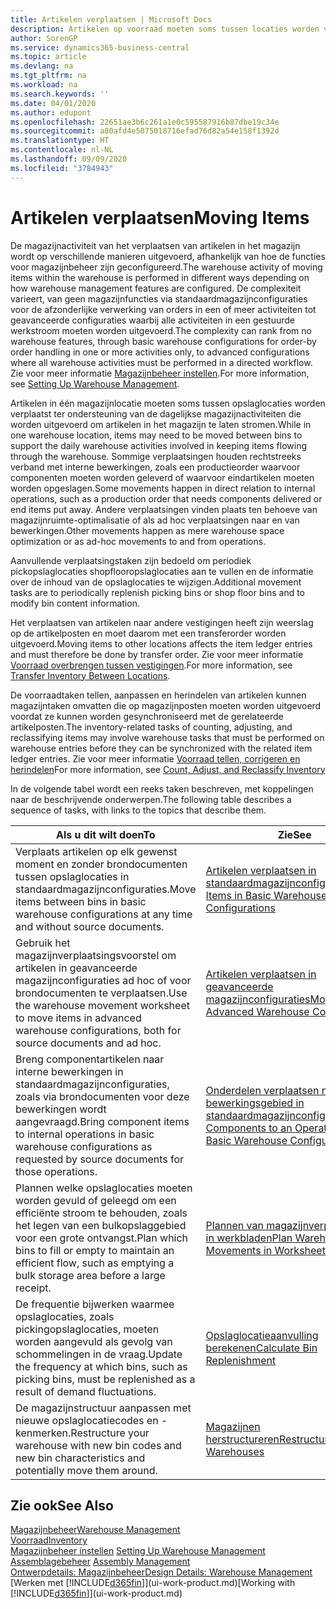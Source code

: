 ```yaml
---
title: Artikelen verplaatsen | Microsoft Docs
description: Artikelen op voorraad moeten soms tussen locaties worden verplaatst ter ondersteuning van de dagelijkse magazijnactiviteiten die worden uitgevoerd om artikelen in het magazijn te laten stromen. Sommige verplaatsingen houden rechtstreeks verband met interne bewerkingen, zoals een productieorder waarvoor componenten moeten worden geleverd of waarvoor eindartikelen moeten worden opgeslagen. Andere verplaatsingen vinden plaats ten behoeve van magazijnruimte-optimalisatie of als ad hoc verplaatsingen naar en van bewerkingen.
author: SorenGP
ms.service: dynamics365-business-central
ms.topic: article
ms.devlang: na
ms.tgt_pltfrm: na
ms.workload: na
ms.search.keywords: ''
ms.date: 04/01/2020
ms.author: edupont
ms.openlocfilehash: 22651ae3b6c261a1e0c595587916b87dbe19c34e
ms.sourcegitcommit: a80afd4e5075018716efad76d82a54e158f1392d
ms.translationtype: HT
ms.contentlocale: nl-NL
ms.lasthandoff: 09/09/2020
ms.locfileid: "3784943"
---
```

# <a name="moving-items"></a><span data-ttu-id="eefb7-105">Artikelen verplaatsen</span><span class="sxs-lookup"><span data-stu-id="eefb7-105">Moving Items</span></span>
<span data-ttu-id="eefb7-106">De magazijnactiviteit van het verplaatsen van artikelen in het magazijn wordt op verschillende manieren uitgevoerd, afhankelijk van hoe de functies voor magazijnbeheer zijn geconfigureerd.</span><span class="sxs-lookup"><span data-stu-id="eefb7-106">The warehouse activity of moving items within the warehouse is performed in different ways depending on how warehouse management features are configured.</span></span> <span data-ttu-id="eefb7-107">De complexiteit varieert, van geen magazijnfuncties via standaardmagazijnconfiguraties voor de afzonderlijke verwerking van orders in een of meer activiteiten tot geavanceerde configuraties waarbij alle activiteiten in een gestuurde werkstroom moeten worden uitgevoerd.</span><span class="sxs-lookup"><span data-stu-id="eefb7-107">The complexity can rank from no warehouse features, through basic warehouse configurations for order-by order handling in one or more activities only, to advanced configurations where all warehouse activities must be performed in a directed workflow.</span></span> <span data-ttu-id="eefb7-108">Zie voor meer informatie [Magazijnbeheer instellen](warehouse-setup-warehouse.md).</span><span class="sxs-lookup"><span data-stu-id="eefb7-108">For more information, see [Setting Up Warehouse Management](warehouse-setup-warehouse.md).</span></span>

<span data-ttu-id="eefb7-109">Artikelen in één magazijnlocatie moeten soms tussen opslaglocaties worden verplaatst ter ondersteuning van de dagelijkse magazijnactiviteiten die worden uitgevoerd om artikelen in het magazijn te laten stromen.</span><span class="sxs-lookup"><span data-stu-id="eefb7-109">While in one warehouse location, items may need to be moved between bins to support the daily warehouse activities involved in keeping items flowing through the warehouse.</span></span> <span data-ttu-id="eefb7-110">Sommige verplaatsingen houden rechtstreeks verband met interne bewerkingen, zoals een productieorder waarvoor componenten moeten worden geleverd of waarvoor eindartikelen moeten worden opgeslagen.</span><span class="sxs-lookup"><span data-stu-id="eefb7-110">Some movements happen in direct relation to internal operations, such as a production order that needs components delivered or end items put away.</span></span> <span data-ttu-id="eefb7-111">Andere verplaatsingen vinden plaats ten behoeve van magazijnruimte-optimalisatie of als ad hoc verplaatsingen naar en van bewerkingen.</span><span class="sxs-lookup"><span data-stu-id="eefb7-111">Other movements happen as mere warehouse space optimization or as ad-hoc movements to and from operations.</span></span>

<span data-ttu-id="eefb7-112">Aanvullende verplaatsingstaken zijn bedoeld om periodiek pickopslaglocaties shopflooropslaglocaties aan te vullen en de informatie over de inhoud van de opslaglocaties te wijzigen.</span><span class="sxs-lookup"><span data-stu-id="eefb7-112">Additional movement tasks are to periodically replenish picking bins or shop floor bins and to modify bin content information.</span></span>

<span data-ttu-id="eefb7-113">Het verplaatsen van artikelen naar andere vestigingen heeft zijn weerslag op de artikelposten en moet daarom met een transferorder worden uitgevoerd.</span><span class="sxs-lookup"><span data-stu-id="eefb7-113">Moving items to other locations affects the item ledger entries and must therefore be done by transfer order.</span></span> <span data-ttu-id="eefb7-114">Zie voor meer informatie [Voorraad overbrengen tussen vestigingen](inventory-how-transfer-between-locations.md).</span><span class="sxs-lookup"><span data-stu-id="eefb7-114">For more information, see [Transfer Inventory Between Locations](inventory-how-transfer-between-locations.md).</span></span>  

<span data-ttu-id="eefb7-115">De voorraadtaken tellen, aanpassen en herindelen van artikelen kunnen magazijntaken omvatten die op magazijnposten moeten worden uitgevoerd voordat ze kunnen worden gesynchroniseerd met de gerelateerde artikelposten.</span><span class="sxs-lookup"><span data-stu-id="eefb7-115">The inventory-related tasks of counting, adjusting, and reclassifying items may involve warehouse tasks that must be performed on warehouse entries before they can be synchronized with the related item ledger entries.</span></span> <span data-ttu-id="eefb7-116">Zie voor meer informatie [Voorraad tellen, corrigeren en herindelen](inventory-how-count-adjust-reclassify.md)</span><span class="sxs-lookup"><span data-stu-id="eefb7-116">For more information, see [Count, Adjust, and Reclassify Inventory](inventory-how-count-adjust-reclassify.md)</span></span>  

 <span data-ttu-id="eefb7-117">In de volgende tabel wordt een reeks taken beschreven, met koppelingen naar de beschrijvende onderwerpen.</span><span class="sxs-lookup"><span data-stu-id="eefb7-117">The following table describes a sequence of tasks, with links to the topics that describe them.</span></span>   

|<span data-ttu-id="eefb7-118">**Als u dit wilt doen**</span><span class="sxs-lookup"><span data-stu-id="eefb7-118">**To**</span></span>|<span data-ttu-id="eefb7-119">**Zie**</span><span class="sxs-lookup"><span data-stu-id="eefb7-119">**See**</span></span>|  
|------------|-------------|  
|<span data-ttu-id="eefb7-120">Verplaats artikelen op elk gewenst moment en zonder brondocumenten tussen opslaglocaties in standaardmagazijnconfiguraties.</span><span class="sxs-lookup"><span data-stu-id="eefb7-120">Move items between bins in basic warehouse configurations at any time and without source documents.</span></span>|[<span data-ttu-id="eefb7-121">Artikelen verplaatsen in standaardmagazijnconfiguraties</span><span class="sxs-lookup"><span data-stu-id="eefb7-121">Move Items in Basic Warehouse Configurations</span></span>](warehouse-how-to-move-items-ad-hoc-in-basic-warehousing.md)|
|<span data-ttu-id="eefb7-122">Gebruik het magazijnverplaatsingsvoorstel om artikelen in geavanceerde magazijnconfiguraties ad hoc of voor brondocumenten te verplaatsen.</span><span class="sxs-lookup"><span data-stu-id="eefb7-122">Use the warehouse movement worksheet to move items in advanced warehouse configurations, both for source documents and ad hoc.</span></span>|[<span data-ttu-id="eefb7-123">Artikelen verplaatsen in geavanceerde magazijnconfiguraties</span><span class="sxs-lookup"><span data-stu-id="eefb7-123">Move Items in Advanced Warehouse Configurations</span></span>](warehouse-how-to-move-items-in-advanced-warehousing.md)|  
|<span data-ttu-id="eefb7-124">Breng componentartikelen naar interne bewerkingen in standaardmagazijnconfiguraties, zoals via brondocumenten voor deze bewerkingen wordt aangevraagd.</span><span class="sxs-lookup"><span data-stu-id="eefb7-124">Bring component items to internal operations in basic warehouse configurations as requested by source documents for those operations.</span></span>|[<span data-ttu-id="eefb7-125">Onderdelen verplaatsen naar een bewerkingsgebied in standaardmagazijnconfiguraties</span><span class="sxs-lookup"><span data-stu-id="eefb7-125">Move Components to an Operation Area in Basic Warehouse Configurations</span></span>](warehouse-how-to-move-components-to-an-operation-area-in-basic-warehousing.md)|
|<span data-ttu-id="eefb7-126">Plannen welke opslaglocaties moeten worden gevuld of geleegd om een efficiënte stroom te behouden, zoals het legen van een bulkopslaggebied voor een grote ontvangst.</span><span class="sxs-lookup"><span data-stu-id="eefb7-126">Plan which bins to fill or empty to maintain an efficient flow, such as emptying a bulk storage area before a large receipt.</span></span>|[<span data-ttu-id="eefb7-127">Plannen van magazijnverplaatsingen in werkbladen</span><span class="sxs-lookup"><span data-stu-id="eefb7-127">Plan Warehouse Movements in Worksheets</span></span>](warehouse-how-to-plan-warehouse-movements-in-worksheets.md)|
|<span data-ttu-id="eefb7-128">De frequentie bijwerken waarmee opslaglocaties, zoals pickingopslaglocaties, moeten worden aangevuld als gevolg van schommelingen in de vraag.</span><span class="sxs-lookup"><span data-stu-id="eefb7-128">Update the frequency at which bins, such as picking bins, must be replenished as a result of demand fluctuations.</span></span>|[<span data-ttu-id="eefb7-129">Opslaglocatieaanvulling berekenen</span><span class="sxs-lookup"><span data-stu-id="eefb7-129">Calculate Bin Replenishment</span></span>](warehouse-how-to-calculate-bin-replenishment.md)|
|<span data-ttu-id="eefb7-130">De magazijnstructuur aanpassen met nieuwe opslaglocatiecodes en -kenmerken.</span><span class="sxs-lookup"><span data-stu-id="eefb7-130">Restructure your warehouse with new bin codes and new bin characteristics and potentially move them around.</span></span>|[<span data-ttu-id="eefb7-131">Magazijnen herstructureren</span><span class="sxs-lookup"><span data-stu-id="eefb7-131">Restructure Warehouses</span></span>](warehouse-how-to-restructure-warehouses.md)|  

## <a name="see-also"></a><span data-ttu-id="eefb7-132">Zie ook</span><span class="sxs-lookup"><span data-stu-id="eefb7-132">See Also</span></span>  
[<span data-ttu-id="eefb7-133">Magazijnbeheer</span><span class="sxs-lookup"><span data-stu-id="eefb7-133">Warehouse Management</span></span>](warehouse-manage-warehouse.md)  
[<span data-ttu-id="eefb7-134">Voorraad</span><span class="sxs-lookup"><span data-stu-id="eefb7-134">Inventory</span></span>](inventory-manage-inventory.md)  
<span data-ttu-id="eefb7-135">[Magazijnbeheer instellen](warehouse-setup-warehouse.md)   </span><span class="sxs-lookup"><span data-stu-id="eefb7-135">[Setting Up Warehouse Management](warehouse-setup-warehouse.md)   </span></span>  
<span data-ttu-id="eefb7-136">[Assemblagebeheer](assembly-assemble-items.md)  </span><span class="sxs-lookup"><span data-stu-id="eefb7-136">[Assembly Management](assembly-assemble-items.md)  </span></span>  
[<span data-ttu-id="eefb7-137">Ontwerpdetails: Magazijnbeheer</span><span class="sxs-lookup"><span data-stu-id="eefb7-137">Design Details: Warehouse Management</span></span>](design-details-warehouse-management.md)  
<span data-ttu-id="eefb7-138">[Werken met [!INCLUDE[d365fin](includes/d365fin_md.md)]](ui-work-product.md)</span><span class="sxs-lookup"><span data-stu-id="eefb7-138">[Working with [!INCLUDE[d365fin](includes/d365fin_md.md)]](ui-work-product.md)</span></span>
